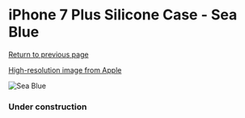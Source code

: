 # iPhone 7 Plus Silicone Case - Sea Blue

[Return to previous page](/iphone_7)

[High-resolution image from Apple](https://store.storeimages.cdn-apple.com/8756/as-images.apple.com/is/MMQY2?wid=4500&hei=4500&fmt=png)

<div style="width: 384px"><img src="/everysource/MMQY2.png" alt="Sea Blue"></div>

### Under construction

